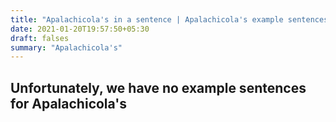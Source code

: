 ```yaml
---
title: "Apalachicola's in a sentence | Apalachicola's example sentences"
date: 2021-01-20T19:57:50+05:30
draft: falses
summary: "Apalachicola's"
---
```

## Unfortunately, we have no example sentences for Apalachicola's                 
